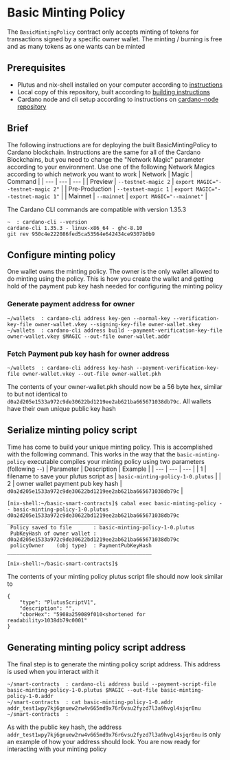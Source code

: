 # Basic Minting Policy
The `BasicMintingPolicy` contract only accepts minting of tokens for transactions signed by a specific owner wallet. The minting / burning is free and as many tokens as one wants can be minted

## Prerequisites
- Plutus and nix-shell installed on your computer according to [instructions](installing-plutus.md)
- Local copy of this repository, built according to [building instructions](building-the-basic-smart-contracts-repo.md)
- Cardano node and cli setup according to instructions on [cardano-node repository](https://github.com/input-output-hk/cardano-node)

## Brief
The following instructions are for deploying the built BasicMintingPolicy to Cardano blockchain.
Instructions are the same for all of the Cardano Blockchains, but you need to change the
"Network Magic" parameter according to your environment.
Use one of the following Network Magics according to which network you want to work
| Network | Magic | Command |
| --- | --- | --- |
| Preview | `--testnet-magic 2` | `export MAGIC="--testnet-magic 2"` |
| Pre-Production | `--testnet-magic 1` | `export MAGIC="--testnet-magic 1"` |
| Mainnet | `--mainnet` | `export MAGIC="--mainnet"` |

The Cardano CLI commands are compatible with version 1.35.3
```
~  : cardano-cli --version
cardano-cli 1.35.3 - linux-x86_64 - ghc-8.10
git rev 950c4e222086fed5ca53564e642434ce9307b0b9
```

## Configure minting policy
One wallet owns the minting policy. The owner is the only wallet allowed to do minting using the policy. This is how you create the wallet and getting hold of the payment pub key hash needed for configuring the minting policy

### Generate payment address for owner
```
~/wallets  : cardano-cli address key-gen --normal-key --verification-key-file owner-wallet.vkey --signing-key-file owner-wallet.skey
~/wallets  : cardano-cli address build --payment-verification-key-file owner-wallet.vkey $MAGIC --out-file owner-wallet.addr
```

### Fetch Payment pub key hash for owner address
```
~/wallets  : cardano-cli address key-hash --payment-verification-key-file owner-wallet.vkey --out-file owner-wallet.pkh
```

The contents of your owner-wallet.pkh should now be a 56 byte hex, similar to but not identical to `d0a2d205e1533a972c9de30622bd1219ee2ab621ba665671038db79c`. 
All wallets have their own unique public key hash

## Serialize minting policy script
Time has come to build your unique minting policy. This is accomplished with the following command.
This works in the way that the `basic-minting-policy` executable compiles your minting policy using two parameters (following --)
| Parameter | Description | Example |
| --- | --- | --- |
| 1 | filename to save your plutus script as | `basic-minting-policy-1-0.plutus` |
| 2 | owner wallet payment pub key hash | `d0a2d205e1533a972c9de30622bd1219ee2ab621ba665671038db79c` | 

```
[nix-shell:~/basic-smart-contracts]$ cabal exec basic-minting-policy -- basic-minting-policy-1-0.plutus d0a2d205e1533a972c9de30622bd1219ee2ab621ba665671038db79c
_______________________________________________
 Policy saved to file       : basic-minting-policy-1-0.plutus
 PubKeyHash of owner wallet : d0a2d205e1533a972c9de30622bd1219ee2ab621ba665671038db79c
 policyOwner    (obj type)  : PaymentPubKeyHash
_______________________________________________

[nix-shell:~/basic-smart-contracts]$ 
```
The contents of your minting policy plutus script file should now look similar to
```
{
    "type": "PlutusScriptV1",
    "description": "",
    "cborHex": "5908a259089f010<shortened for readability>1038db79c0001"
}
```

## Generating minting policy script address
The final step is to generate the minting policy script address. This address is used when you interact with it

```
~/smart-contracts  : cardano-cli address build --payment-script-file basic-minting-policy-1-0.plutus $MAGIC --out-file basic-minting-policy-1-0.addr
~/smart-contracts  : cat basic-minting-policy-1-0.addr 
addr_test1wpy7kj6gnuew2rw4v665md9x76r6vsu2fyzd7l3a9hvgl4sjqr8nu
~/smart-contracts  : 
```
As with the public key hash, the address `addr_test1wpy7kj6gnuew2rw4v665md9x76r6vsu2fyzd7l3a9hvgl4sjqr8nu` is only an example of how your address should look.
You are now ready for interacting with your minting policy
